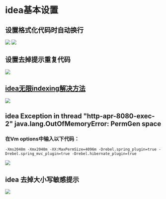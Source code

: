 # idea基本设置

## 设置格式化代码时自动换行
![](https://github.com/claer-ding/UseNotes/blob/master/images/20180227174027.png)
~~<del>![](https://github.com/claer-ding/UseNotes/blob/master/images/20180308180140.png)</del>~~

## 设置去掉提示重复代码
![](https://github.com/claer-ding/UseNotes/blob/master/images/20180227175329.png)

## [idea无限indexing解决方法](https://github.com/tengj/IntelliJ-IDEA-Tutorial/blob/newMaster/IntelliJ-IDEA-cache.md)
![](https://github.com/tengj/IntelliJ-IDEA-Tutorial/raw/newMaster/images/xii-a-invalidate-cache-1.jpg)

## idea Exception in thread "http-apr-8080-exec-2" java.lang.OutOfMemoryError: PermGen space
### 在Vm options中输入以下代码：
```
-Xms2048m -Xmx2048m -XX:MaxPermSize=4096m -Drebel.spring_plugin=true -Drebel.spring_mvc_plugin=true -Drebel.hibernate_plugin=true
```
![](https://github.com/claer-ding/UseNotes/blob/master/images/20180323100217.png)

## idea 去掉大小写敏感提示
![](https://github.com/claer-ding/UseNotes/blob/master/images/IDEA%E5%8E%BB%E6%8E%89%E5%A4%A7%E5%B0%8F%E5%86%99%E5%8C%BA%E5%88%86%E6%8F%90%E7%A4%BA.png)
